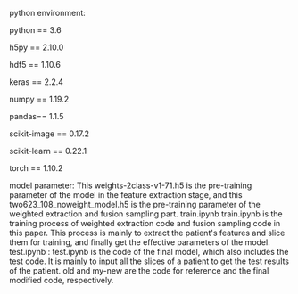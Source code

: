 python environment:


python == 3.6

h5py == 2.10.0

hdf5 == 1.10.6

keras ==  2.2.4

numpy == 1.19.2

pandas==  1.1.5

scikit-image == 0.17.2

scikit-learn ==  0.22.1

torch == 1.10.2 


model parameter:
This weights-2class-v1-71.h5 is the pre-training parameter of the model in the feature extraction stage, and this two623_108_noweight_model.h5 is the pre-training parameter of the weighted extraction and fusion sampling part.
train.ipynb
train.ipynb is the training process of weighted extraction code and fusion sampling code in this paper. This process is mainly to extract the patient's features and slice them for training, and finally get the effective parameters of the model.
test.ipynb :
test.ipynb  is the code of the final model, which also includes the test code. It is mainly to input all the slices of a patient to get the test results of the patient.
old and my-new  are the code for reference and the final modified code, respectively.
